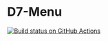 # D7-Menu
<a href="https://github.com/NPXTobi/D7-Menu/actions?query=workflow%3A%22Build+pkmn-chest%22">
    <img src="https://github.com/NPXTobi/D7-Menu/workflows/Build%20pkmn-chest/badge.svg" alt="Build status on GitHub Actions">
  </a>

